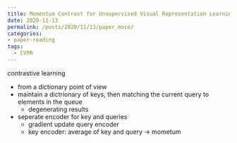 ```yaml
---
title: Momentum Contrast for Unsupervised Visual Representation Learning
date: 2020-11-13
permalink: /posts/2020/11/13/paper_moco/
categories:
- paper-reading
tags:
  - CVPR
---
```


contrastive learning
- from a dictionary point of view
- maintain a dictrionary of keys, then matching the current query to elements in the queue
  - degenerating results
- seperate encoder for key and queries
  - gradient update query encoder
  - key encoder: average of key and query -> mometum
